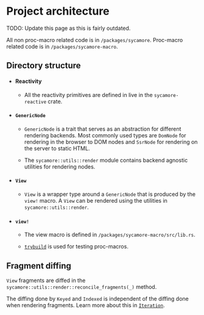 # Project architecture

TODO: Update this page as this is fairly outdated.

All non proc-macro related code is in `/packages/sycamore`. Proc-macro related code is in
`/packages/sycamore-macro`.

## Directory structure

- #### Reactivity

  - All the reactivity primitives are defined in live in the `sycamore-reactive` crate.

- #### `GenericNode`

  - `GenericNode` is a trait that serves as an abstraction for different rendering backends. Most
    commonly used types are `DomNode` for rendering in the browser to DOM nodes and `SsrNode` for
    rendering on the server to static HTML.

  - The `sycamore::utils::render` module contains backend agnostic utilities for rendering
    nodes.

- #### `View`

  - `View` is a wrapper type around a `GenericNode` that is produced by the `view!` macro. A
    `View` can be rendered using the utilities in `sycamore::utils::render`.

- #### `view!`

  - The view macro is defined in `/packages/sycamore-macro/src/lib.rs`.

  - [`trybuild`](https://github.com/dtolnay/trybuild) is used for testing proc-macros.

## Fragment diffing

`View` fragments are diffed in the `sycamore::utils::render::reconcile_fragments(_)`
method.

The diffing done by `Keyed` and `Indexed` is independent of the diffing done when rendering
fragments. Learn more about this in [`Iteration`](../basics/iteration).
